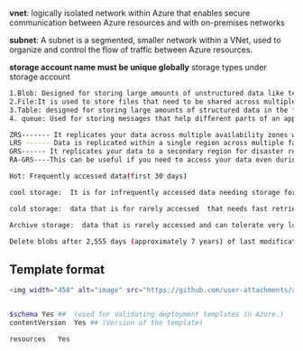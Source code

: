 **vnet**: logically isolated network within Azure that enables secure communication between Azure resources and with on-premises networks


**subnet**: A subnet is a segmented, smaller network within a VNet, used to organize and control the flow of traffic between Azure resources.

**storage account name must be unique globally**
storage types under storage account 
```bash
1.Blob: Designed for storing large amounts of unstructured data like text, images, videos, and backups
2.File:It is used to store files that need to be shared across multiple systems, just like a traditional file system. It supports the SMB protocol.
3.Table: designed for storing large amounts of structured data in the form of key-value pairs.
4. queue: Used for storing messages that help different parts of an application communicate and work independently.
```
```bash
ZRS------- It replicates your data across multiple availability zones within a region.
LRS ------ Data is replicated within a single region across multiple fault domains (usually 3 copies).
GRS------ It replicates your data to a secondary region for disaster recovery, ensuring data durability in case of regional outages.
RA-GRS----This can be useful if you need to access your data even during regional outages but don't need to write to it.
```

```bash
Hot: Frequently accessed data(first 30 days)

cool storage:  It is for infrequently accessed data needing storage for at least 30 days ##(Hot to Cool Storage: Move blobs to cool after 30 days of last modification)

cold storage:  data that is for rarely accessed  that needs fast retrieval ## (For very infrequently accessed data with long-term retention ( 90 days)

Archive storage:  data that is rarely accessed and can tolerate very long access times ##(180 days )

Delete blobs after 2,555 days (approximately 7 years) of last modification
```
## Template format
```bash
<img width="458" alt="image" src="https://github.com/user-attachments/assets/6175e4f3-1050-4597-94a0-eeb737ad0c23" />


$schema	Yes ##  (used for validating deployment templates in Azure.) 
contentVersion	Yes ## (Version of the template)

resources	Yes
```

